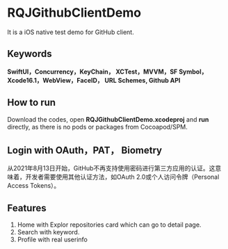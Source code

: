 # RQJGithubClientDemo
It is a iOS native test demo for GitHub client.
## Keywords
**SwiftUI，Concurrency，KeyChain， XCTest，MVVM，SF Symbol，Xcode16.1，WebView，FaceID， URL Schemes, Github API**

## How to run
Download the codes, open **RQJGithubClientDemo.xcodeproj** and **run** directly, as there is no pods or packages from Cocoapod/SPM.

## Login with OAuth，PAT， Biometry
从2021年8月13日开始，GitHub不再支持使用密码进行第三方应用的认证。这意味着，开发者需要使用其他认证方法，如OAuth 2.0或个人访问令牌（Personal Access Tokens）。

## Features
1. Home with Explor repositories card which can go to detail page.
2. Search with keyword.
3. Profile with real userinfo




